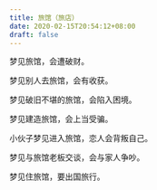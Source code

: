 ```yaml
---
title: 旅馆（旅店）
date: 2020-02-15T20:54:12+08:00
draft: false
---
```


梦见旅馆，会遭破财。

梦见别人去旅馆，会有收获。

梦见破旧不堪的旅馆，会陷入困境。

梦见建造旅馆，会上当受骗。

小伙子梦见进入旅馆，恋人会背叛自己。

梦见与旅馆老板交谈，会与家人争吵。

梦见住旅馆，要出国旅行。
